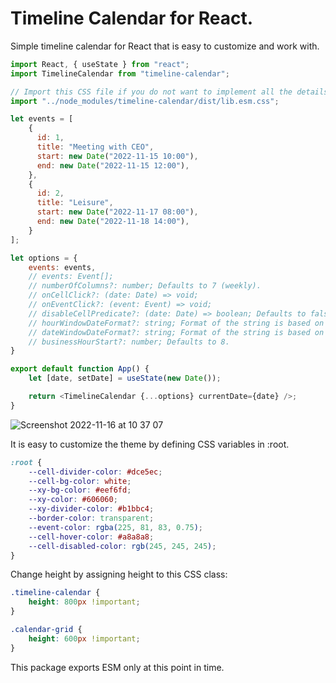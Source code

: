 # Timeline Calendar for React.

Simple timeline calendar for React that is easy to customize and work with.

```js
import React, { useState } from "react";
import TimelineCalendar from "timeline-calendar";

// Import this CSS file if you do not want to implement all the details yourself.
import "../node_modules/timeline-calendar/dist/lib.esm.css";

let events = [
    {
      id: 1,
      title: "Meeting with CEO",
      start: new Date("2022-11-15 10:00"),
      end: new Date("2022-11-15 12:00"),
    },
    {
      id: 2,
      title: "Leisure",
      start: new Date("2022-11-17 08:00"),
      end: new Date("2022-11-18 14:00"),
    }
];

let options = {
    events: events,
    // events: Event[];
    // numberOfColumns?: number; Defaults to 7 (weekly).
    // onCellClick?: (date: Date) => void;
    // onEventClick?: (event: Event) => void;
    // disableCellPredicate?: (date: Date) => boolean; Defaults to false.
    // hourWindowDateFormat?: string; Format of the string is based on Unicode Technical Standard #35
    // dateWindowDateFormat?: string; Format of the string is based on Unicode Technical Standard #35
    // businessHourStart?: number; Defaults to 8.
}

export default function App() {
    let [date, setDate] = useState(new Date());

    return <TimelineCalendar {...options} currentDate={date} />;
}
```

![Screenshot 2022-11-16 at 10 37 07](https://user-images.githubusercontent.com/6502063/202144497-721d0b7a-f32d-4930-b08d-552973d88c0b.png)


It is easy to customize the theme by defining CSS variables in :root.

```css
:root {
    --cell-divider-color: #dce5ec;
    --cell-bg-color: white;
    --xy-bg-color: #eef6fd;
    --xy-color: #606060;
    --xy-divider-color: #b1bbc4;
    --border-color: transparent;
    --event-color: rgba(225, 81, 83, 0.75);
    --cell-hover-color: #a8a8a8;
    --cell-disabled-color: rgb(245, 245, 245);
}
```

Change height by assigning height to this CSS class:

```css
.timeline-calendar {
    height: 800px !important;
}

.calendar-grid {
    height: 600px !important;
}
```

This package exports ESM only at this point in time.